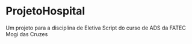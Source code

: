 # ProjetoHospital
Um projeto para a disciplina de Eletiva Script do curso de ADS da FATEC Mogi das Cruzes
